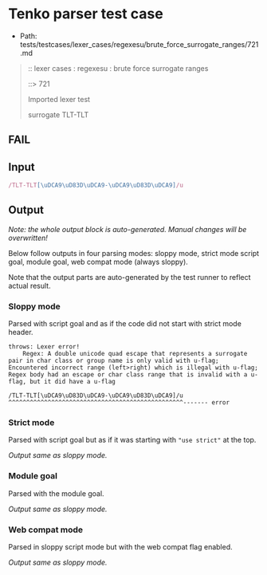 # Tenko parser test case

- Path: tests/testcases/lexer_cases/regexesu/brute_force_surrogate_ranges/721.md

> :: lexer cases : regexesu : brute force surrogate ranges
>
> ::> 721
>
> Imported lexer test
>
> surrogate TLT-TLT

## FAIL

## Input

`````js
/TLT-TLT[\uDCA9\uD83D\uDCA9-\uDCA9\uD83D\uDCA9]/u
`````

## Output

_Note: the whole output block is auto-generated. Manual changes will be overwritten!_

Below follow outputs in four parsing modes: sloppy mode, strict mode script goal, module goal, web compat mode (always sloppy).

Note that the output parts are auto-generated by the test runner to reflect actual result.

### Sloppy mode

Parsed with script goal and as if the code did not start with strict mode header.

`````
throws: Lexer error!
    Regex: A double unicode quad escape that represents a surrogate pair in char class or group name is only valid with u-flag; Encountered incorrect range (left>right) which is illegal with u-flag; Regex body had an escape or char class range that is invalid with a u-flag, but it did have a u-flag

/TLT-TLT[\uDCA9\uD83D\uDCA9-\uDCA9\uD83D\uDCA9]/u
^^^^^^^^^^^^^^^^^^^^^^^^^^^^^^^^^^^^^^^^^^^^^^^^^------- error
`````

### Strict mode

Parsed with script goal but as if it was starting with `"use strict"` at the top.

_Output same as sloppy mode._

### Module goal

Parsed with the module goal.

_Output same as sloppy mode._

### Web compat mode

Parsed in sloppy script mode but with the web compat flag enabled.

_Output same as sloppy mode._
